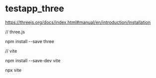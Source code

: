 # testapp_three

https://threejs.org/docs/index.html#manual/en/introduction/Installation

// three.js

npm install --save three

// vite

npm install --save-dev vite

npx vite
